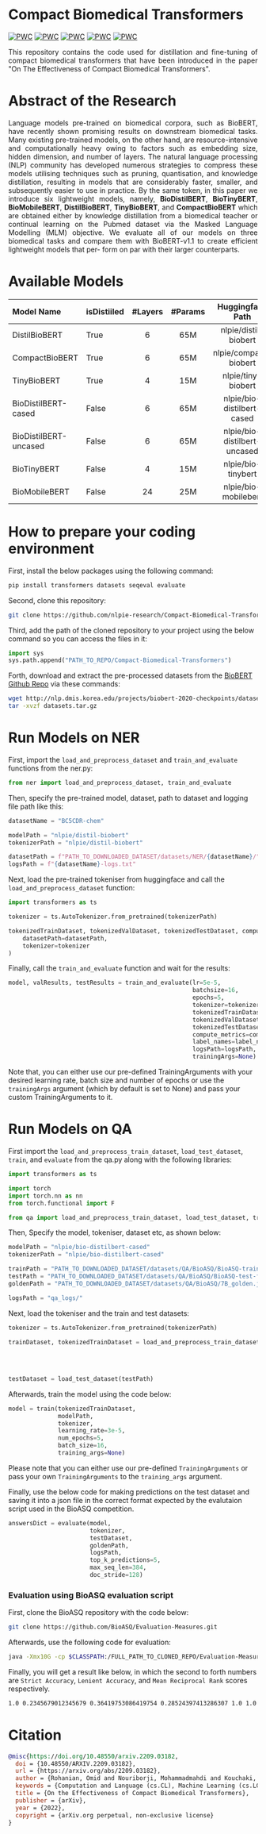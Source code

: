 # Compact Biomedical Transformers
[![PWC](https://img.shields.io/endpoint.svg?url=https://paperswithcode.com/badge/on-the-effectiveness-of-compact-biomedical/named-entity-recognition-on-bc5cdr-chemical)](https://paperswithcode.com/sota/named-entity-recognition-on-bc5cdr-chemical?p=on-the-effectiveness-of-compact-biomedical)
[![PWC](https://img.shields.io/endpoint.svg?url=https://paperswithcode.com/badge/on-the-effectiveness-of-compact-biomedical/named-entity-recognition-on-bc5cdr-disease)](https://paperswithcode.com/sota/named-entity-recognition-on-bc5cdr-disease?p=on-the-effectiveness-of-compact-biomedical)
[![PWC](https://img.shields.io/endpoint.svg?url=https://paperswithcode.com/badge/on-the-effectiveness-of-compact-biomedical/named-entity-recognition-ner-on-ncbi-disease)](https://paperswithcode.com/sota/named-entity-recognition-ner-on-ncbi-disease?p=on-the-effectiveness-of-compact-biomedical)
[![PWC](https://img.shields.io/endpoint.svg?url=https://paperswithcode.com/badge/on-the-effectiveness-of-compact-biomedical/named-entity-recognition-on-bc2gm)](https://paperswithcode.com/sota/named-entity-recognition-on-bc2gm?p=on-the-effectiveness-of-compact-biomedical)
[![PWC](https://img.shields.io/endpoint.svg?url=https://paperswithcode.com/badge/on-the-effectiveness-of-compact-biomedical/named-entity-recognition-ner-on-jnlpba)](https://paperswithcode.com/sota/named-entity-recognition-ner-on-jnlpba?p=on-the-effectiveness-of-compact-biomedical)

<p align="justify"> This repository contains the code used for distillation and fine-tuning of compact biomedical transformers that have been introduced in the paper "On The Effectiveness of Compact Biomedical Transformers". </p>

# Abstract of the Research
<p align="justify"> Language models pre-trained on biomedical corpora, such as BioBERT, have recently shown promising results on downstream biomedical tasks. Many existing pre-trained models, on the other hand, are resource-intensive and computationally heavy owing to factors such as embedding size, hidden dimension, and number of layers. The natural language processing (NLP) community has developed numerous strategies to compress these models utilising techniques such as pruning, quantisation, and knowledge distillation, resulting in models that are considerably faster, smaller, and subsequently easier to use in practice. By the same token, in this paper we introduce six lightweight models, namely, <strong>BioDistilBERT</strong>, <strong>BioTinyBERT</strong>, <strong>BioMobileBERT</strong>, <strong>DistilBioBERT</strong>, <strong>TinyBioBERT</strong>, and <strong>CompactBioBERT</strong> which are obtained either by knowledge distillation from a biomedical teacher or continual learning on the Pubmed dataset via the Masked Language Modelling (MLM) objective. We evaluate all of our models on three biomedical tasks and compare them with BioBERT-v1.1 to create efficient lightweight models that per- form on par with their larger counterparts. </p>

# Available Models
| Model Name  | isDistiiled | #Layers  | #Params | Huggingface Path | Link |
| :------------ |:------------ | :------------: | :------------: | :------------: | :-----:|
| DistilBioBERT         | True  | 6  | 65M |  nlpie/distil-biobert         | [here](https://huggingface.co/nlpie/distil-biobert)         |
| CompactBioBERT        | True  | 6  | 65M |  nlpie/compact-biobert        | [here](https://huggingface.co/nlpie/compact-biobert)        |
| TinyBioBERT           | True  | 4  | 15M |  nlpie/tiny-biobert           | [here](https://huggingface.co/nlpie/tiny-biobert)           |
| BioDistilBERT-cased   | False | 6  | 65M |  nlpie/bio-distilbert-cased   | [here](https://huggingface.co/nlpie/bio-distilbert-cased)   |
| BioDistilBERT-uncased | False | 6  | 65M |  nlpie/bio-distilbert-uncased | [here](https://huggingface.co/nlpie/bio-distilbert-uncased) |
| BioTinyBERT           | False | 4  | 15M |  nlpie/bio-tinybert           | [here](https://huggingface.co/nlpie/bio-tinybert)           |
| BioMobileBERT         | False | 24 | 25M |  nlpie/bio-mobilebert         | [here](https://huggingface.co/nlpie/bio-mobilebert)         |

# How to prepare your coding environment

First, install the below packages using the following command:

```bash
pip install transformers datasets seqeval evaluate
```

Second, clone this repository:

```bash
git clone https://github.com/nlpie-research/Compact-Biomedical-Transformers.git
```

Third, add the path of the cloned repository to your project using the below command so you can access the files in it:

```python
import sys
sys.path.append("PATH_TO_REPO/Compact-Biomedical-Transformers")
```

Forth, download and extract the pre-processed datasets from the [BioBERT Github Repo](https://github.com/dmis-lab/biobert) via these commands:

```bash
wget http://nlp.dmis.korea.edu/projects/biobert-2020-checkpoints/datasets.tar.gz
tar -xvzf datasets.tar.gz
```

# Run Models on NER

First, import the `load_and_preprocess_dataset` and `train_and_evaluate` functions from the ner.py:

```python
from ner import load_and_preprocess_dataset, train_and_evaluate
```

Then, specify the pre-trained model, dataset, path to dataset and logging file path like this:
```python
datasetName = "BC5CDR-chem"

modelPath = "nlpie/distil-biobert"
tokenizerPath = "nlpie/distil-biobert"

datasetPath = f"PATH_TO_DOWNLOADED_DATASET/datasets/NER/{datasetName}/"
logsPath = f"{datasetName}-logs.txt"
```
Next, load the pre-trained tokeniser from huggingface and call the `load_and_preprocess_dataset` function:
```python
import transformers as ts

tokenizer = ts.AutoTokenizer.from_pretrained(tokenizerPath)

tokenizedTrainDataset, tokenizedValDataset, tokenizedTestDataset, compute_metrics, label_names = load_and_preprocess_dataset(
    datasetPath=datasetPath,
    tokenizer=tokenizer
)
```
Finally, call the `train_and_evaluate` function and wait for the results:
```python
model, valResults, testResults = train_and_evaluate(lr=5e-5,
                                                    batchsize=16,
                                                    epochs=5,
                                                    tokenizer=tokenizer,
                                                    tokenizedTrainDataset=tokenizedTrainDataset,
                                                    tokenizedValDataset=tokenizedValDataset,
                                                    tokenizedTestDataset=tokenizedTestDataset,
                                                    compute_metrics=compute_metrics,
                                                    label_names=label_names,
                                                    logsPath=logsPath,
                                                    trainingArgs=None)
```

Note that, you can either use our pre-defined TrainingArguments with your desired learning rate, batch size and number of epochs or use the `trainingArgs` argument (which by default is set to None) and pass your custom TrainingArguments to it.

# Run Models on QA

First import the `load_and_preprocess_train_dataset`, `load_test_dataset`, `train`, and `evaluate` from the qa.py along with the following libraries:

```python
import transformers as ts

import torch
import torch.nn as nn
from torch.functional import F

from qa import load_and_preprocess_train_dataset, load_test_dataset, train, evaluate
```

Then, Specify the model, tokeniser, dataset etc, as shown below:

```python
modelPath = "nlpie/bio-distilbert-cased"
tokenizerPath = "nlpie/bio-distilbert-cased"

trainPath = "PATH_TO_DOWNLOADED_DATASET/datasets/QA/BioASQ/BioASQ-train-factoid-7b.json"
testPath = "PATH_TO_DOWNLOADED_DATASET/datasets/QA/BioASQ/BioASQ-test-factoid-7b.json"
goldenPath = "PATH_TO_DOWNLOADED_DATASET/datasets/QA/BioASQ/7B_golden.json"

logsPath = "qa_logs/"
```

Next, load the tokeniser and the train and test datasets:

```python
tokenizer = ts.AutoTokenizer.from_pretrained(tokenizerPath)

trainDataset, tokenizedTrainDataset = load_and_preprocess_train_dataset(trainPath, 
                                                                        tokenizer,
                                                                        max_length=384, 
                                                                        stride=128)
                                                                        
testDataset = load_test_dataset(testPath)
```

Afterwards, train the model using the code below:

```python
model = train(tokenizedTrainDataset,
              modelPath,
              tokenizer,
              learning_rate=3e-5,
              num_epochs=5,
              batch_size=16,
              training_args=None)
```
Please note that you can either use our pre-defined `TrainingArguments` or pass your own `TrainingArguments` to the `training_args` argument.

Finally, use the below code for making predictions on the test dataset and saving it into a json file in the correct format expected by the evalutaion script used in the BioASQ competition.

```python
answersDict = evaluate(model,
                       tokenizer,
                       testDataset,
                       goldenPath,
                       logsPath,
                       top_k_predictions=5,
                       max_seq_len=384,
                       doc_stride=128)
```

### Evaluation using BioASQ evaluation script

First, clone the BioASQ repository with the code below:

```bash
git clone https://github.com/BioASQ/Evaluation-Measures.git
```

Afterwards, use the following code for evaluation:

```bash
java -Xmx10G -cp $CLASSPATH:/FULL_PATH_TO_CLONED_REPO/Evaluation-Measures/flat/BioASQEvaluation/dist/BioASQEvaluation.jar evaluation.EvaluatorTask1b -phaseB -e 5 /FULL_PATH_TO_DOWNLOADED_DATASET/datasets/QA/BioASQ/7B_golden.json /FULL_PATH_TO_LOGS_FOLDER/qa_logs/prediction_7B_golden.json
```

Finally, you will get a result like below, in which the second to forth numbers are `Strict Accuracy`, `Lenient Accuracy`, and `Mean Reciprocal Rank` scores respectively.

```bash
1.0 0.2345679012345679 0.36419753086419754 0.28524397413286307 1.0 1.0 1.0 1.0 1.0 1.0
```

# Citation
```bibtex
@misc{https://doi.org/10.48550/arxiv.2209.03182,
  doi = {10.48550/ARXIV.2209.03182},
  url = {https://arxiv.org/abs/2209.03182},
  author = {Rohanian, Omid and Nouriborji, Mohammadmahdi and Kouchaki, Samaneh and Clifton, David A.},
  keywords = {Computation and Language (cs.CL), Machine Learning (cs.LG), FOS: Computer and information sciences, FOS: Computer and information sciences, 68T50},
  title = {On the Effectiveness of Compact Biomedical Transformers},
  publisher = {arXiv},
  year = {2022}, 
  copyright = {arXiv.org perpetual, non-exclusive license}
}
```
